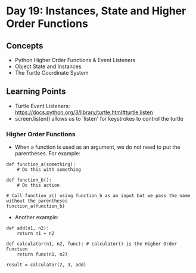 # Day 19: Instances, State and Higher Order Functions
## Concepts
* Python Higher Order Functions & Event Listeners
* Object State and Instances
* The Turtle Coordinate System

## Learning Points
* Turtle Event Listeners: https://docs.python.org/3/library/turtle.html#turtle.listen
* screen.listen() allows us to 'listen' for keystrokes to control the turtle

### Higher Order Functions
* When a function is used as an argument, we do not need to put the parentheses. For example:
```
def function_a(something):
    # Do this with something
    
def function_b():
    # Do this action

# Call function_a() using function_b as an input but we pass the name without the parentheses
function_a(function_b) 
```
* Another example:
```
def add(n1, n2):
    return n1 + n2

def calculator(n1, n2, func): # calculator() is the Higher Order Function
    return func(n1, n2)

result = calculator(2, 3, add)
```
